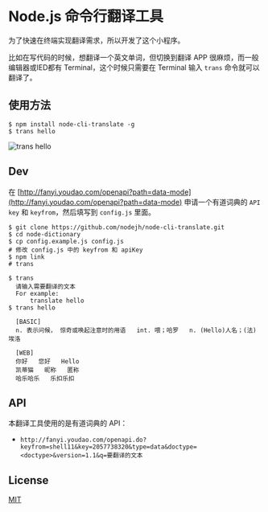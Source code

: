 
# Node.js 命令行翻译工具

为了快速在终端实现翻译需求，所以开发了这个小程序。

比如在写代码的时候，想翻译一个英文单词，但切换到翻译 APP 很麻烦，而一般编辑器或IED都有 Terminal，这个时候只需要在 Terminal 输入 `trans` 命令就可以翻译了。

## 使用方法

```
$ npm install node-cli-translate -g
$ trans hello
```

![trans hello](http://p1.bqimg.com/567571/621e632027f6e297.png)

## Dev

在 [http://fanyi.youdao.com/openapi?path=data-mode](http://fanyi.youdao.com/openapi?path=data-mode) 申请一个有道词典的 `API key` 和 `keyfrom`，然后填写到 `config.js` 里面。

```
$ git clone https://github.com/nodejh/node-cli-translate.git
$ cd node-dictionary
$ cp config.example.js config.js
# 修改 config.js 中的 keyfrom 和 apiKey
$ npm link
# trans
```

```
$ trans
  请输入需要翻译的文本
  For example:
      translate hello
$ trans hello

  [BASIC]
  n. 表示问候， 惊奇或唤起注意时的用语   int. 喂；哈罗   n. (Hello)人名；(法)埃洛

  [WEB]
  你好   您好   Hello
  凯蒂猫   昵称   匿称
  哈乐哈乐   乐扣乐扣

```

## API

本翻译工具使用的是有道词典的 API：

+ `http://fanyi.youdao.com/openapi.do?keyfrom=shell11&key=2057738320&type=data&doctype=<doctype>&version=1.1&q=要翻译的文本`


## License

[MIT](https://github.com/nodejh/node-cli-translate/blob/master/LICENSE.md)
